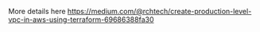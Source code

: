 More details here
https://medium.com/@rchtech/create-production-level-vpc-in-aws-using-terraform-69686388fa30